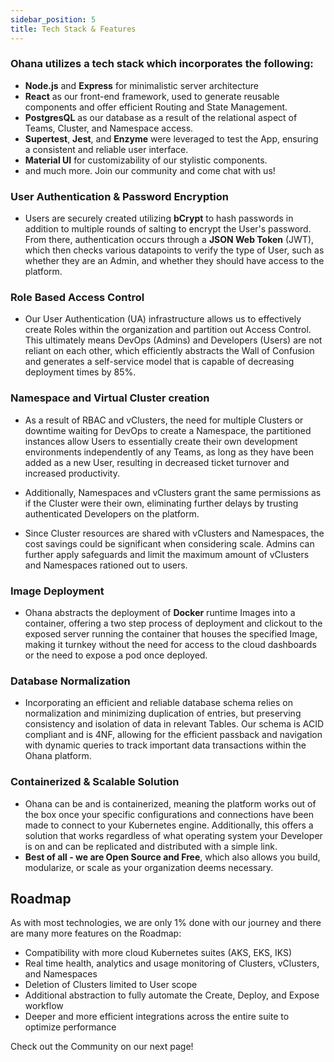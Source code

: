 ```yaml
---
sidebar_position: 5
title: Tech Stack & Features
---
```


### Ohana utilizes a tech stack which incorporates the following:
- **Node.js** and **Express** for minimalistic server architecture
- **React** as our front-end framework, used to generate reusable components and offer efficient Routing and State Management.
- **PostgresQL** as our database as a result of the relational aspect of Teams, Cluster, and Namespace access.
- **Supertest**, **Jest**, and **Enzyme** were leveraged to test the App, ensuring a consistent and reliable user interface.
- **Material UI** for customizability of our stylistic components.
- and much more. Join our community and come chat with us!


### User Authentication & Password Encryption
- Users are securely created utilizing **bCrypt** to hash passwords in addition to multiple rounds of salting to encrypt the User's password. From there, authentication occurs through a **JSON Web Token** (JWT), which then checks various datapoints to verify the type of User, such as whether they are an Admin, and whether they should have access to the platform.

### Role Based Access Control
- Our User Authentication (UA) infrastructure allows us to effectively create Roles within the organization and partition out Access Control. This ultimately means DevOps (Admins) and Developers (Users) are not reliant on each other, which efficiently abstracts the Wall of Confusion and generates a self-service model that is capable of decreasing deployment times by 85%.

### Namespace and Virtual Cluster creation
- As a result of RBAC and vClusters, the need for multiple Clusters or downtime waiting for DevOps to create a Namespace, the partitioned instances allow Users to essentially create their own development environments independently of any Teams, as long as they have been added as a new User, resulting in decreased ticket turnover and increased productivity.

- Additionally, Namespaces and vClusters grant the same permissions as if the Cluster were their own, eliminating further delays by trusting authenticated Developers on the platform. 

- Since Cluster resources are shared with vClusters and Namespaces, the cost savings could be significant when considering scale. Admins can further apply safeguards and limit the maximum amount of vClusters and Namespaces rationed out to users.

### Image Deployment
- Ohana abstracts the deployment of **Docker** runtime Images into a container, offering a two step process of deployment and clickout to the exposed server running the container that houses the specified Image, making it turnkey without the need for access to the cloud dashboards or the need to expose a pod once deployed.

### Database Normalization
- Incorporating an efficient and reliable database schema relies on normalization and minimizing duplication of entries, but preserving consistency and isolation of data in relevant Tables. Our schema is ACID compliant and is 4NF, allowing for the efficient passback and navigation with dynamic queries to track important data transactions within the Ohana platform.

### Containerized & Scalable Solution
- Ohana can be and is containerized, meaning the platform works out of the box once your specific configurations and connections have been made to connect to your Kubernetes engine. Additionally, this offers a solution that works regardless of what operating system your Developer is on and can be replicated and distributed with a simple link.
- **Best of all - we are Open Source and Free**, which also allows you build, modularize, or scale as your organization deems necessary.


## Roadmap

As with most technologies, we are only 1% done with our journey and there are many more features on the Roadmap:
- Compatibility with more cloud Kubernetes suites (AKS, EKS, IKS)
- Real time health, analytics and usage monitoring of Clusters, vClusters, and Namespaces
- Deletion of Clusters limited to User scope
- Additional abstraction to fully automate the Create, Deploy, and Expose workflow
- Deeper and more efficient integrations across the entire suite to optimize performance

Check out the Community on our next page!

<!-- ## Release Notes -->

